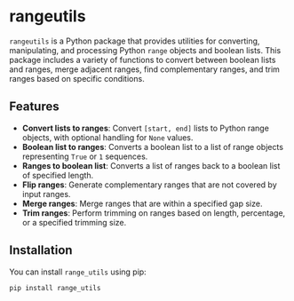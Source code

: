 # rangeutils

`rangeutils` is a Python package that provides utilities for converting, manipulating, and processing Python `range` objects and boolean lists. This package includes a variety of functions to convert between boolean lists and ranges, merge adjacent ranges, find complementary ranges, and trim ranges based on specific conditions.

## Features

- **Convert lists to ranges**: Convert `[start, end]` lists to Python range objects, with optional handling for `None` values.
- **Boolean list to ranges**: Converts a boolean list to a list of range objects representing `True` or `1` sequences.
- **Ranges to boolean list**: Converts a list of ranges back to a boolean list of specified length.
- **Flip ranges**: Generate complementary ranges that are not covered by input ranges.
- **Merge ranges**: Merge ranges that are within a specified gap size.
- **Trim ranges**: Perform trimming on ranges based on length, percentage, or a specified trimming size.

## Installation

You can install `range_utils` using pip:

```bash
pip install range_utils